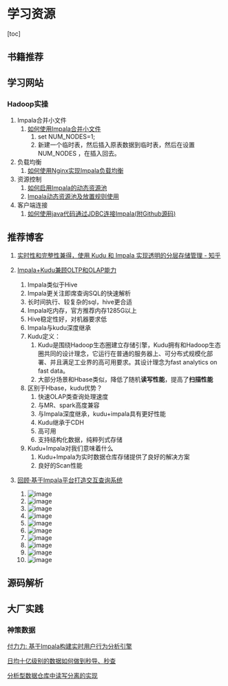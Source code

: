 # 学习资源

[toc]

## 书籍推荐



## 学习网站

### Hadoop实操

1. Impala合并小文件
   1. [如何使用Impala合并小文件](https://mp.weixin.qq.com/s?src=11&timestamp=1593587299&ver=2433&signature=dj4ThuswU3VaxaPdl7YS-iXZxeAGizNSOG8FbKWsuSfbaVeAE7ze*Gl067WJ3XanuMKnoxH8qsbCtHZS1vfcRKX7*lfpYwUigevA9TH*cpIdye6b87vJxakayFFSzzjc&new=1)
      1. set NUM_NODES=1;
      2. 新建一个临时表，然后插入原表数据到临时表，然后在设置NUM_NODES ，在插入回去。
2. 负载均衡
   1. [如何使用Nginx实现Impala负载均衡](https://mp.weixin.qq.com/s?src=11&timestamp=1593587330&ver=2433&signature=dj4ThuswU3VaxaPdl7YS-iXZxeAGizNSOG8FbKWsuSeV2vBBlHc283NEchr1FX6dURtwAHkzDO8IOIGZcXn31pk6sa6yustf9l7tYC5EnZAzdfdXdEGKWdxsujdeM6LH&new=1)
3. 资源控制
   1. [如何启用Impala的动态资源池](https://mp.weixin.qq.com/s?src=11&timestamp=1593587299&ver=2433&signature=dj4ThuswU3VaxaPdl7YS-iXZxeAGizNSOG8FbKWsuSdYUSHnzMWPpRhtsHz9kTaqsHOLQeMomElIR7SjvxkDmvrBis2vpy*c74FkL6OkPRDbSiwvmGK4ubQLjxPpX9RP&new=1)
   2. [Impala动态资源池及放置规则使用](https://mp.weixin.qq.com/s?src=11&timestamp=1593587330&ver=2433&signature=dj4ThuswU3VaxaPdl7YS-iXZxeAGizNSOG8FbKWsuSdoygvWdCBFmKaQ0aDCLu1MgN00NNWuUqF*GYvp3Hk*KD8KS8UOtJdqQPx6hMYkkG5hxq4o7*e01zRNN*hF9K-w&new=1)
4. 客户端连接
   1. [如何使用java代码通过JDBC连接Impala(附Github源码)](https://mp.weixin.qq.com/s?src=11&timestamp=1593587330&ver=2433&signature=dj4ThuswU3VaxaPdl7YS-iXZxeAGizNSOG8FbKWsuScywjVATHw-KW8xUsKJQCI73Vmp*yB3CDuV9XDDmC1Swd3yqlPfSC-YuK7Yly0qUa1zAzy1BPEFcGivWMqC0Uzc&new=1)

## 推荐博客

1. [实时性和完整性兼得，使用 Kudu 和 Impala 实现透明的分层存储管理 - 知乎](https://zhuanlan.zhihu.com/p/65593795)

2. [Impala+Kudu兼顾OLTP和OLAP能力](https://mp.weixin.qq.com/s?src=11&timestamp=1593421225&ver=2429&signature=SGbuoOajUmnpyvTqLkFFSuBUICfBQ6XPaeRN9VuTLolZlC8P7rh2pZ4eJ9xC1og84dvuCQ2wKAzSrtbCB9KivwZL7obrOdNM2ypRKQ*2w-lFaZ3jHtTsxVSKg5rZKi9S&new=1)

   1. Impala类似于Hive
   2. Impala更关注即席查询SQL的快速解析
   3. 长时间执行、较复杂的sql，hive更合适
   4. Impala吃内存，官方推荐内存1285G以上
   5. Hive稳定性好，对机器要求低
   6. Impala与kudu深度继承
   7. Kudu定义：
      1. Kudu是围绕Hadoop生态圈建立存储引擎，Kudu拥有和Hadoop生态圈共同的设计理念，它运行在普通的服务器上、可分布式规模化部署、并且满足工业界的高可用要求。其设计理念为fast analytics on fast data。
      2. 大部分场景和Hbase类似，降低了随机**读写性能**，提高了**扫描性能**
   8. 区别于Hbase，kudu优势？
      1. 快速OLAP类查询处理速度
      2. 与MR、spark高度兼容
      3. 与Impala深度继承，kudu+impala具有更好性能
      4. Kudu继承于CDH
      5. 高可用
      6. 支持结构化数据，纯粹列式存储
   9. Kudu+Impala对我们意味着什么
      1. Kudu+Impala为实时数据仓库存储提供了良好的解决方案
      2. 良好的Scan性能

3. [回顾·基于Impala平台打造交互查询系统](https://mp.weixin.qq.com/s?__biz=MzI4OTY3MTUyNg==&mid=2247492582&idx=1&sn=4087ffd7094690410918e0af49a8fa25&chksm=ec2933efdb5ebaf907eaf5c29c694a915a08e28fe62faf2750461c28b022993b5f7ae49132b4&scene=21#wechat_redirect)

   1. ![image](http://static.lovedata.net/20-07-01-0bae338a821be9b907e9f68673f9f5e1.png-wm)
   2. ![image](http://static.lovedata.net/20-07-01-2de9d0bb5e7d2a2211202544bdef13f4.png-wm)
   3. ![image](http://static.lovedata.net/20-07-01-4e114b92c8e2d9fd170d2f0885213b93.png-wm)
   4. ![image](http://static.lovedata.net/20-07-01-79124a1421d326c87b364bde06a767d9.png-wm)
   5. ![image](http://static.lovedata.net/20-07-01-4dfe3fcc2d48c808bb6cd6fd72c267b3.png-wm)
   6. ![image](http://static.lovedata.net/20-07-01-870ce93a08e0ca7939d18ab504335367.png-wm)
   7. ![image](http://static.lovedata.net/20-07-01-47c8539924087abe4706d8525eff3706.png-wm)
   8. ![image](http://static.lovedata.net/20-07-01-6fb568715d53d61c904741f536a845d3.png-wm)
   9. ![image](http://static.lovedata.net/20-07-01-4cb615bb4bf6d3e59880245877b256f8.png-wm)
   10. ![image](http://static.lovedata.net/20-07-01-9566734b220a4c648ef32bf9c3c35c8b.png-wm)

   

## 源码解析



## 大厂实践

### 神策数据

[付力力: 基于Impala构建实时用户行为分析引擎](https://mp.weixin.qq.com/s?__biz=MzI5MjM3OTA0MA==&mid=2247484423&idx=1&sn=b636b7d473c6d77f15ee372d2c480382&chksm=ec0304c8db748ddee8c43ac4da0f360b2ba65dc02d118bef7716f7bfb7d6f5f7f18e379d6da4&mpshare=1&scene=1&srcid=0109mtCiisIrP4zEENoHTn5L&key=3db3ace46a7346d0aba3b64b3d467195fe67e27ad92e5028336b00287b82259d405b2080ecfcf357d7f959a22f9b76c996052959565d1bf549e34c9784f45e7f14915de818b5d9470349b33de300d2eb&ascene=0&uin=MTAwNTE0Mzc0MQ%3D%3D&devicetype=iMac+MacBookAir7%2C2+OSX+OSX+10.12.6+build(16G1114)&version=12020510&nettype=WIFI&lang=zh_CN&fontScale=100&pass_ticket=imL7l98O5%2F6%2FVsb7Hoj9WAUMim0CNGx6RyxeZ3ZCA0MGqBKf7gi52KzKVoEwfriU)

[日均十亿级别的数据如何做到秒导、秒查](https://mp.weixin.qq.com/s?src=3&timestamp=1593420358&ver=1&signature=4cN2zbsuTbHDkotZNk6LgGJ3gu7wYAv0j0wN7AM-rNesxPZT3CeXybqkfzU5UPAJWAZQwvDpry*-M5vzM-okG455S7UMr41Npy-KIc3tyRqXv1G3Af3rHBhRvb1UE13EvNMa6unZ1VrsLYRGXA2ocMUStNCceIfXXC7uzSoOD6E=)

[分析型数据仓库中读写分离的实现](https://www.sensorsdata.cn/_home/blog/fen-xi-xing-shu-ju-cang-ku-zhong-du-xie-fen-chi-de-shi-xian/)
